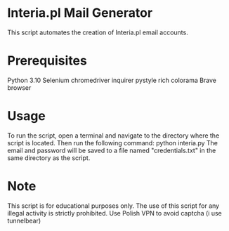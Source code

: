 # Interia.pl Mail Generator
This script automates the creation of Interia.pl email accounts.

# Prerequisites
Python 3.10
Selenium
chromedriver
inquirer
pystyle
rich
colorama
Brave browser

# Usage
To run the script, open a terminal and navigate to the directory where the script is located. Then run the following command:
python interia.py
The email and password will be saved to a file named "credentials.txt" in the same directory as the script.

# Note
This script is for educational purposes only. The use of this script for any illegal activity is strictly prohibited.
Use Polish VPN to avoid captcha (i use tunnelbear)